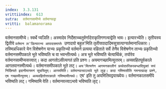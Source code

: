 ```yaml
---
index:  3.3.131
vrittiindex:  613
sutra:  वर्तमानसामीप्ये वर्तमानवद्वा
vritti:  balamanorama 
---
```


वर्तमानसामीप्ये। स्वर्थे प्यञिति। अस्मादेव निर्देशाच्चतुर्वर्णादेराकृतिगणत्वाद्वेति भावः। इत्यारभ्येति। तृतीयस्य द्वितीये `वर्तमान ल'डित्यारभ्य आपादसमाप्तेः `उणादयो बहुल'मिति तृतीयपादादिमसूत्रात्पाग्वर्तमानाधिकारः। तस्मिन्नधिकारे येन विशेषणेन याभ्यः प्रकृतिभ्यो वर्तमाने प्रत्यया वहिताते सर्वे तेनैव विशेषणेन ताभ्यः प्रकृतिभ्यो वर्तमानसमीपकाले भूते भविष्यति च वा भवन्तीत्यर्थः। अत्र भूते भविष्यति चेत्यार्थिकं, तयोरेव वर्तमानसामीप्यसत्त्वात्। कदा आगतोऽसीत्यगतं प्रति प्रश्नः। अयमागच्छामित्युत्तरम्। अव्यवहितपूर्वकाले आगतवानस्मीत्यर्थः। वर्तमानसमीपकाले भूते लट्। `अय'मित्यनेन आगमनकालीनं प्रस्वेदपरिकरबन्धादियुक्तं रूपं निर्दिश्यते इदानीमागमनं सूचयितुम्। आगममिति। वर्तमानवत्त्वाऽभावे भूते लुङ्। कदा गमिष्यसीति गमनात्प्राक् प्रश्ने, एष गच्छामीत्युत्तम्। अव्यवहितोत्तरकाले गमिष्यामीत्यर्थः। `एष' इति तु अयमितिवद्वयाख्येयः। वर्तमानकालसमीपे भविष्यति लट्। गमिष्यामि वेति। वर्तमानवत्त्वाऽभावे भविष्यति लृट्।

